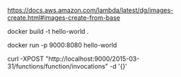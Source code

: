 https://docs.aws.amazon.com/lambda/latest/dg/images-create.html#images-create-from-base


docker build -t hello-world .   

docker run -p 9000:8080 hello-world 

curl -XPOST "http://localhost:9000/2015-03-31/functions/function/invocations" -d '{}'